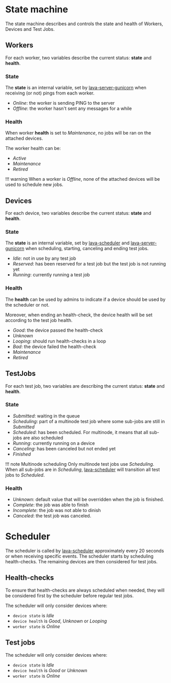 # State machine

The state machine describes and controls the state and health of Workers,
Devices and Test Jobs.

## Workers

For each worker, two variables describe the current status: **state** and **health**.

### State

The **state** is an internal variable, set by [lava-server-gunicorn](./services/lava-server-gunicorn.md) when receiving (or not) pings from each worker.

* *Online*: the worker is sending PING to the server
* *Offline*: the worker hasn't sent any messages for a while

### Health

When worker **health** is set to *Maintenance*, no jobs will be ran on the
attached devices.

The worker health can be:

* *Active*
* *Maintenance*
* *Retired*


!!! warning
    When a worker is *Offline*, none of the attached devices will be used to schedule new jobs.

## Devices


For each device, two variables describe the current status: **state** and **health**.

### State

The **state** is an internal variable, set by [lava-scheduler](./services/lava-scheduler.md) and [lava-server-gunicorn](./services/lava-server-gunicorn.md) when scheduling, starting, canceling and ending test jobs.

* *Idle*: not in use by any test job
* *Reserved*: has been reserved for a test job but the test job is not running yet
* *Running*: currently running a test job

### Health

The **health** can be used by admins to indicate if a device should be used by the scheduler or not.

Moreover, when ending an health-check, the device health will be set according to the test job health.

* *Good*: the device passed the health-check
* *Unknown*
* *Looping*: should run health-checks in a loop
* *Bad*: the device failed the health-check
* *Maintenance*
* *Retired*


## TestJobs

For each test job, two variables are describing the current status: **state** and **health**.

### State

* *Submitted*: waiting in the queue
* *Scheduling*: part of a multinode test job where some sub-jobs are still in *Submitted*
* *Scheduled*: has been scheduled. For multinode, it means that all sub-jobs are also scheduled
* *Running*: currently running on a device
* *Canceling*: has been canceled but not ended yet
* *Finished*

!!! note Multinode scheduling
    Only multinode test jobs use *Scheduling*. When all
    sub-jobs are in *Scheduling*, [lava-scheduler](./services/lava-scheduler.md) will transition all test
    jobs to *Scheduled*.

### Health

* *Unknown*: default value that will be overridden when the job is finished.
* *Complete*: the job was able to finish
* *Incomplete*: the job was not able to dinish
* *Canceled*: the test job was canceled.


# Scheduler

The scheduler is called by [lava-scheduler](./services/lava-scheduler.md)
approximately every 20 seconds or when receiving specific events.
The scheduler starts by scheduling health-checks. The remaining devices are
then considered for test jobs.

## Health-checks

To ensure that health-checks are always scheduled when needed, they will be
considered first by the scheduler before regular test jobs.

The scheduler will only consider devices where:

* `device state` is *Idle*
* `device health` is *Good*, *Unknown* or *Looping*
* `worker state` is *Online*

## Test jobs

The scheduler will only consider devices where:

* ``device state`` is *Idle*
* ``device health`` is *Good* or *Unknown*
* ``worker state`` is *Online*
